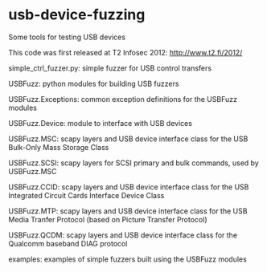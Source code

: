 usb-device-fuzzing
==================

Some tools for testing USB devices

This code was first released at T2 Infosec 2012: http://www.t2.fi/2012/

simple_ctrl_fuzzer.py: simple fuzzer for USB control transfers

USBFuzz: python modules for building USB fuzzers

USBFuzz.Exceptions: common exception definitions for the USBFuzz modules

USBFuzz.Device: module to interface with USB devices

USBFuzz.MSC: scapy layers and USB device interface class for the USB Bulk-Only Mass Storage Class

USBFuzz.SCSI: scapy layers for SCSI primary and bulk commands, used by USBFuzz.MSC

USBFuzz.CCID: scapy layers and USB device interface class for the USB Integrated Circuit Cards Interface Device Class

USBFuzz.MTP: scapy layers and USB device interface class for the USB Media Tranfer Protocol (based on Picture Transfer Protocol)

USBFuzz.QCDM: scapy layers and USB device interface class for the Qualcomm baseband DIAG protocol

examples: examples of simple fuzzers built using the USBFuzz modules


